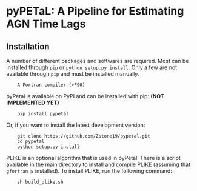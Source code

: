 pyPETaL: A Pipeline for Estimating AGN Time Lags
=================================================

Installation
------------
A number of different packages and softwares are required. Most can be installed through `pip` or `python setup.py install`. Only a few are not available through `pip` and must be installed manually.
```
    A Fortran compiler (>F90)
```

pyPetal is available on PyPI and can be installed with pip: **(NOT IMPLEMENTED YET)**
```
    pip install pypetal
```

Or, if you want to install the latest development version:
```
    git clone https://github.com/Zstone19/pypetal.git
    cd pypetal
    python setup.py install
```

PLIKE is an optional algorithm that is used in pyPetal. There is a script available in the main directory to install and compile PLIKE (assuming that `gfortran` is installed). To install PLIKE, run the following command:
```
    sh build_plike.sh
```